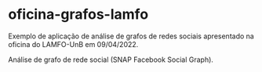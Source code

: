 # oficina-grafos-lamfo

Exemplo de aplicação de análise de grafos de redes sociais apresentado na oficina do LAMFO-UnB em 09/04/2022.

Análise de grafo de rede social (SNAP Facebook Social Graph).
